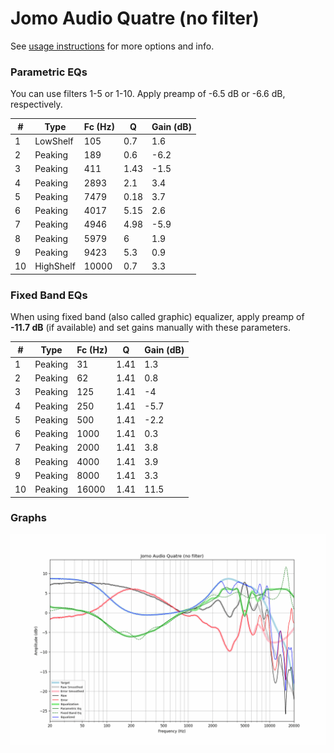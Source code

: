 # Jomo Audio Quatre (no filter)
See [usage instructions](https://github.com/jaakkopasanen/AutoEq#usage) for more options and info.

### Parametric EQs
You can use filters 1-5 or 1-10. Apply preamp of -6.5 dB or -6.6 dB, respectively.

|   # | Type      |   Fc (Hz) |    Q |   Gain (dB) |
|-----|-----------|-----------|------|-------------|
|   1 | LowShelf  |       105 | 0.7  |         1.6 |
|   2 | Peaking   |       189 | 0.6  |        -6.2 |
|   3 | Peaking   |       411 | 1.43 |        -1.5 |
|   4 | Peaking   |      2893 | 2.1  |         3.4 |
|   5 | Peaking   |      7479 | 0.18 |         3.7 |
|   6 | Peaking   |      4017 | 5.15 |         2.6 |
|   7 | Peaking   |      4946 | 4.98 |        -5.9 |
|   8 | Peaking   |      5979 | 6    |         1.9 |
|   9 | Peaking   |      9423 | 5.3  |         0.9 |
|  10 | HighShelf |     10000 | 0.7  |         3.3 |

### Fixed Band EQs
When using fixed band (also called graphic) equalizer, apply preamp of **-11.7 dB** (if available) and set gains manually with these parameters.

|   # | Type    |   Fc (Hz) |    Q |   Gain (dB) |
|-----|---------|-----------|------|-------------|
|   1 | Peaking |        31 | 1.41 |         1.3 |
|   2 | Peaking |        62 | 1.41 |         0.8 |
|   3 | Peaking |       125 | 1.41 |        -4   |
|   4 | Peaking |       250 | 1.41 |        -5.7 |
|   5 | Peaking |       500 | 1.41 |        -2.2 |
|   6 | Peaking |      1000 | 1.41 |         0.3 |
|   7 | Peaking |      2000 | 1.41 |         3.8 |
|   8 | Peaking |      4000 | 1.41 |         3.9 |
|   9 | Peaking |      8000 | 1.41 |         3.3 |
|  10 | Peaking |     16000 | 1.41 |        11.5 |

### Graphs
![](./Jomo%20Audio%20Quatre%20(no%20filter).png)
